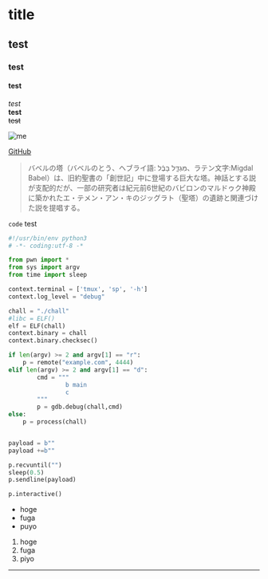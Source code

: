 # title
## test
### test
#### test

*test*  
**test**  
~~test~~  

![me](https://avatars.githubusercontent.com/u/40132263?v=4)

[GitHub](https://github.com)

> バベルの塔（バベルのとう、ヘブライ語: מִּגְדָּ֑ל בָּבֶ֔ל‎、ラテン文字:Migdal Babel）は、旧約聖書の「創世記」中に登場する巨大な塔。神話とする説が支配的だが、一部の研究者は紀元前6世紀のバビロンのマルドゥク神殿に築かれたエ・テメン・アン・キのジッグラト（聖塔）の遺跡と関連づけた説を提唱する。


`code` test  


```python
#!/usr/bin/env python3
# -*- coding:utf-8 -*

from pwn import *
from sys import argv
from time import sleep

context.terminal = ['tmux', 'sp', '-h']
context.log_level = "debug"

chall = "./chall"
#libc = ELF()
elf = ELF(chall)
context.binary = chall
context.binary.checksec()

if len(argv) >= 2 and argv[1] == "r":
    p = remote("example.com", 4444)
elif len(argv) >= 2 and argv[1] == "d":
        cmd = """
                b main
                c
        """
        p = gdb.debug(chall,cmd)
else:
    p = process(chall)


payload = b""
payload +=b""

p.recvuntil("")
sleep(0.5)
p.sendline(payload)

p.interactive()
```


* hoge
* fuga
* puyo
  

1. hoge
2. fuga
3. piyo

___


